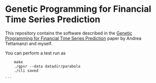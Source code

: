 Genetic Programming for Financial Time Series Prediction
========================================================

This repository contains the software described in the [Genetic Programming
for Financial Time Series Prediction](http://link.springer.com/chapter/10.1007/3-540-45355-5_29)
paper by Andrea Tettamanzi and myself.

You can perform a test run as

```
	make
	./gpsr --data datadir/parabola
	./cli saved

``` 

